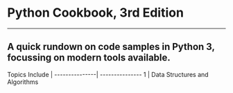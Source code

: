 # Python Cookbook, 3rd Edition
---
A quick rundown on code samples in Python 3, focussing on modern tools available.
---
Topics Include | 
---------------| ---------------
1 | Data Structures and Algorithms
